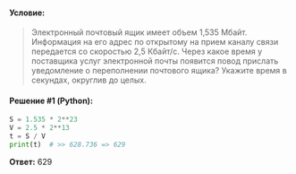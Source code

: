 #### Условие:

> Электронный почтовый ящик имеет объем 1,535 Мбайт. Информация на его адрес по открытому на прием каналу связи передается со скоростью 2,5 Кбайт/с. Через какое время у поставщика услуг электронной почты появится повод прислать уведомление о переполнении почтового ящика? Укажите время в секундах, округлив до целых.

#### Решение #1 (Python):
```python
S = 1.535 * 2**23
V = 2.5 * 2**13
t = S / V
print(t)  # >> 628.736 => 629
```

**Ответ:**  629
